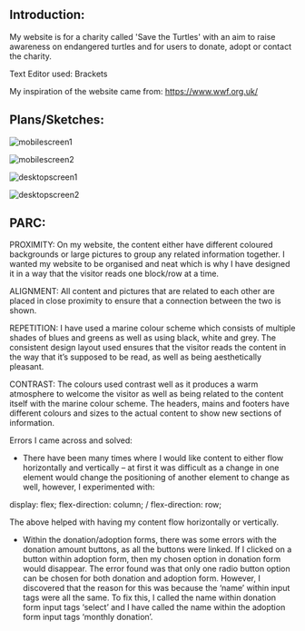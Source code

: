 ## Introduction: 

My website is for a charity called 'Save the Turtles' with an aim to raise awareness on endangered turtles and for users to donate, adopt or contact the charity. 

Text Editor used: Brackets

My inspiration of the website came from: https://www.wwf.org.uk/ 

## Plans/Sketches: 

![mobilescreen1](https://user-images.githubusercontent.com/32508499/34439325-fa48ba00-eca4-11e7-8a22-25481355eded.jpg)

![mobilescreen2](https://user-images.githubusercontent.com/32508499/34439344-1d42eae4-eca5-11e7-87eb-e979c1fa98d8.jpg)

![desktopscreen1](https://user-images.githubusercontent.com/32508499/34439346-2040ea20-eca5-11e7-8608-8ea2680690ad.jpg)

![desktopscreen2](https://user-images.githubusercontent.com/32508499/34439348-24d8e614-eca5-11e7-9ee7-2d261feb01ad.jpg)


## PARC:

PROXIMITY: On my website, the content either have different coloured backgrounds or large pictures to group any related information together. I wanted my website to be organised and neat which is why I have designed it in a way that the visitor reads one block/row at a time.

ALIGNMENT: All content and pictures that are related to each other are placed in close proximity to ensure that a connection between the two is shown.

REPETITION: I have used a marine colour scheme which consists of multiple shades of blues and greens as well as using black, white and grey. The consistent design layout used ensures that the visitor reads the content in the way that it’s supposed to be read, as well as being aesthetically pleasant.

CONTRAST: The colours used contrast well as it produces a warm atmosphere to welcome the visitor as well as being related to the content itself with the marine colour scheme. The headers, mains and footers have different colours and sizes to the actual content to show new sections of information.

Errors I came across and solved:
-	There have been many times where I would like content to either flow horizontally and vertically – at first it was difficult as a change in one element would change the positioning of another element to change as well, however, I experimented with:

display: flex;
flex-direction: column; / flex-direction: row;

The above helped with having my content flow horizontally or vertically. 

-	Within the donation/adoption forms, there was some errors with the donation amount buttons, as all the buttons were linked. If I clicked on a button within adoption form, then my chosen option in donation form would disappear. The error found was that only one radio button option can be chosen for both donation and adoption form. However, I discovered that the reason for this was because the ‘name’ within input tags were all the same. To fix this, I called the name within donation form input tags ‘select’ and I have called the name within the adoption form input tags ‘monthly donation’. 
